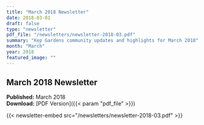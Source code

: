 ```yaml
---
title: "March 2018 Newsletter"
date: 2018-03-01
draft: false
type: "newsletter"
pdf_file: "/newsletters/newsletter-2018-03.pdf"
summary: "Kep Gardens community updates and highlights for March 2018"
month: "March"
year: 2018
featured_image: ""
---
```


## March 2018 Newsletter

**Published:** March 2018  
**Download:** [PDF Version]({{< param "pdf_file" >}})

{{< newsletter-embed src="/newsletters/newsletter-2018-03.pdf" >}}
